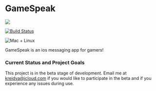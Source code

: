 # GameSpeak

<img src="https://img.shields.io/badge/Swift-5.1-orange.svg" />

[![Build Status](https://app.bitrise.io/app/e522c1cc9e856bf0/status.svg?token=YGHc3WrjZcZGIE6TFjtOzg)](https://app.bitrise.io/app/e522c1cc9e856bf0)

<img src="https://img.shields.io/badge/Platforms-iOS-brightgreen.svg?style=flat" alt="Mac + Linux" />

GameSpeak is an ios messaging app for gamers!

### Current Status and Project Goals

This project is in the beta stage of development. Email me at kreidva@icloud.com if you would like to participate in the beta and if you experience any issues during use.
